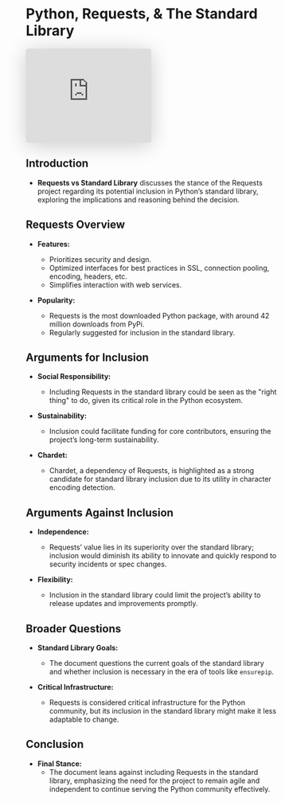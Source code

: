 # Python, Requests, & The Standard Library

<iframe class="speakerdeck-iframe" style="border: 0px; background: padding-box rgba(0, 0, 0, 0.1); margin: 0px; padding: 0px; border-radius: 6px; box-shadow: rgba(0, 0, 0, 0.2) 0px 5px 40px; width: 50%; height: auto; aspect-ratio: 560 / 420;" frameborder="0" src="https://speakerdeck.com/player/68f22f0841734d848315c618111b13ea" title="Python, Requests, &amp; The Standard Library" allowfullscreen="true" data-ratio="1.3333333333333333"></iframe>


## Introduction

- **Requests vs Standard Library** discusses the stance of the Requests project regarding its potential inclusion in Python’s standard library, exploring the implications and reasoning behind the decision.

## Requests Overview

- **Features:**
  - Prioritizes security and design.
  - Optimized interfaces for best practices in SSL, connection pooling, encoding, headers, etc.
  - Simplifies interaction with web services.

- **Popularity:**
  - Requests is the most downloaded Python package, with around 42 million downloads from PyPi.
  - Regularly suggested for inclusion in the standard library.

## Arguments for Inclusion

- **Social Responsibility:**
  - Including Requests in the standard library could be seen as the "right thing" to do, given its critical role in the Python ecosystem.

- **Sustainability:**
  - Inclusion could facilitate funding for core contributors, ensuring the project’s long-term sustainability.

- **Chardet:**
  - Chardet, a dependency of Requests, is highlighted as a strong candidate for standard library inclusion due to its utility in character encoding detection.

## Arguments Against Inclusion

- **Independence:**
  - Requests’ value lies in its superiority over the standard library; inclusion would diminish its ability to innovate and quickly respond to security incidents or spec changes.

- **Flexibility:**
  - Inclusion in the standard library could limit the project’s ability to release updates and improvements promptly.

## Broader Questions

- **Standard Library Goals:**
  - The document questions the current goals of the standard library and whether inclusion is necessary in the era of tools like `ensurepip`.

- **Critical Infrastructure:**
  - Requests is considered critical infrastructure for the Python community, but its inclusion in the standard library might make it less adaptable to change.

## Conclusion

- **Final Stance:**
  - The document leans against including Requests in the standard library, emphasizing the need for the project to remain agile and independent to continue serving the Python community effectively.
